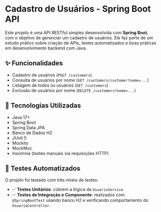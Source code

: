 # Cadastro de Usuários - Spring Boot API

Este projeto é uma API RESTful simples desenvolvida com **Spring Boot**, com o objetivo de gerenciar um cadastro de usuários. Ele faz parte de um estudo prático sobre criação de APIs, testes automatizados e boas práticas em desenvolvimento backend com Java.

## ✨ Funcionalidades

- Cadastro de usuários (`POST /customers`)
- Consulta de usuários por nome (`GET /customers/customer?nome=...`)
- Listagem de todos os usuários (`GET /customers`)
- Exclusão de usuários por nome (`DELETE /customers?nome=...`)

## 🔧 Tecnologias Utilizadas

- Java 17+
- Spring Boot
- Spring Data JPA
- Banco de Dados H2
- JUnit 5
- Mockito
- MockMvc
- Insomnia (testes manuais via requisições HTTP)

## 🧪 Testes Automatizados

O projeto foi testado com três níveis de testes:

- ✅ **Testes Unitários**: cobrem a lógica da `UsuarioService`.
- ✅ **Testes de Integração e Componente**: realizados com `@SpringBootTest` usando banco H2 e verificando comportamento do `UsuarioController`.